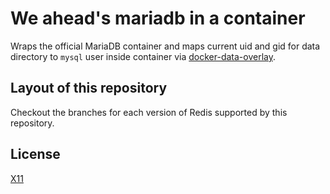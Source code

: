 # We ahead's mariadb in a container

Wraps the official MariaDB container and maps current uid and gid for data
directory to `mysql` user inside container via [docker-data-overlay](https://github.com/weahead/docker-data-overlay).


## Layout of this repository

Checkout the branches for each version of Redis supported by this repository.


## License

[X11](LICENSE)
